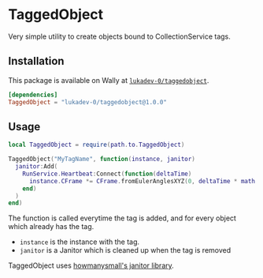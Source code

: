 # TaggedObject

Very simple utility to create objects bound to CollectionService tags.

## Installation

This package is available on Wally at [`lukadev-0/taggedobject`](https://wally.run/package/lukadev-0/taggedobject).

```toml
[dependencies]
TaggedObject = "lukadev-0/taggedobject@1.0.0"
```

## Usage

```lua
local TaggedObject = require(path.to.TaggedObject)

TaggedObject("MyTagName", function(instance, janitor)
  janitor:Add(
    RunService.Heartbeat:Connect(function(deltaTime)
      instance.CFrame *= CFrame.fromEulerAnglesXYZ(0, deltaTime * math.pi, 0)
    end)
  )
end)
```

The function is called everytime the tag is added, and for
every object which already has the tag.

- `instance` is the instance with the tag.
- `janitor` is a Janitor which is cleaned up when the tag is removed

TaggedObject uses [howmanysmall's janitor library](https://howmanysmall.github.io/Janitor/).

